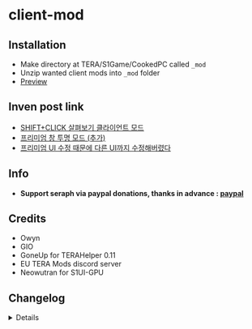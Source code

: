 ﻿# client-mod

## Installation
- Make directory at TERA/S1Game/CookedPC called `_mod`
- Unzip wanted client mods into `_mod` folder
- [Preview](https://seraphinush-gaming.tumblr.com/teramod)

## Inven post link
- [SHIFT+CLICK 살펴보기 클라이언트 모드](http://www.inven.co.kr/board/tera/2152/27713)
- [프리미엄 창 투명 모드 (추가)](http://www.inven.co.kr/board/tera/2152/27473)
- [프리미엄 UI 수정 때문에 다른 UI까지 수정해버렸다](http://www.inven.co.kr/board/tera/2152/27481)

## Info
- **Support seraph via paypal donations, thanks in advance : [paypal](https://www.paypal.me/seraphinush)**

## Credits
- Owyn
- GIO
- GoneUp for TERAHelper 0.11
- EU TERA Mods discord server
- Neowutran for S1UI-GPU

## Changelog
<details>

    2018.10.13
    - Added S1UI_Chat2
    2018.10.07
    - Removed S1UI_MiniMap
    - Removed S1UI_PremiumWindow
    2018.08.02
    - Updated CharacterWindow
    2018.07.31
    - Fixed CharacterWindow debuff color issue
    - Fixed PremiumWindow unclickable icon issue
    2018.07.30
    - Initial online commit
    - Removed incorrect PremiumWindow gtx file

</details>

